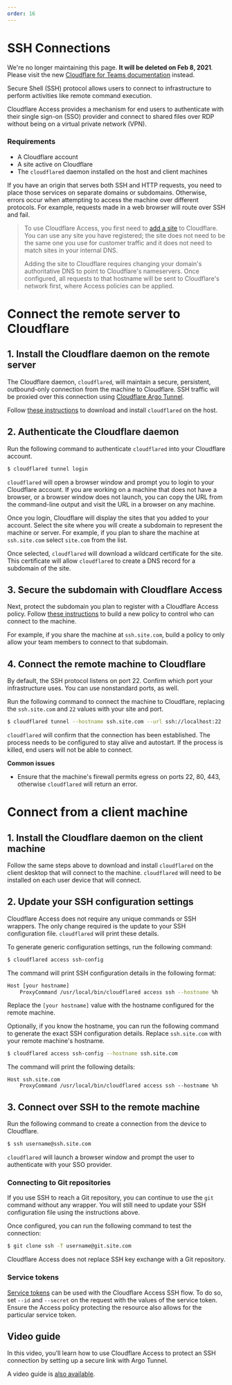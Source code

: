 ```yaml
---
order: 16
---
```


# SSH Connections

<Aside type='warning' header='⚠️ THIS PAGE IS OUTDATED'>

We're no longer maintaining this page. **It will be deleted on Feb 8, 2021**. Please visit the new [Cloudflare for Teams documentation](https://developers.cloudflare.com/cloudflare-one/teams-docs-changes) instead.

</Aside>

Secure Shell (SSH) protocol allows users to connect to infrastructure to perform activities like remote command execution.

Cloudflare Access provides a mechanism for end users to authenticate with their single sign-on (SSO) provider and connect to shared files over RDP without being on a virtual private network (VPN).

### Requirements
* A Cloudflare account
* A site active on Cloudflare
* The `cloudflared` daemon installed on the host and client machines

If you have an origin that serves both SSH and HTTP requests, you need to place those services on separate domains or subdomains. Otherwise, errors occur when attempting to access the machine over different protocols. For example, requests made in a web browser will route over SSH and fail.

> To use Cloudflare Access, you first need to [add a site](https://dash.cloudflare.com/sign-up) to Cloudflare. You can use any site you have registered; the site does not need to be the same one you use for customer traffic and it does not need to match sites in your internal DNS.
>
> Adding the site to Cloudflare requires changing your domain's authoritative DNS to point to Cloudflare's nameservers. Once configured, all requests to that hostname will be sent to Cloudflare's network first, where Access policies can be applied.

# **Connect the remote server to Cloudflare**

## 1. Install the Cloudflare daemon on the remote server

The Cloudflare daemon, `cloudflared`, will maintain a secure, persistent, outbound-only connection from the machine to Cloudflare. SSH traffic will be proxied over this connection using [Cloudflare Argo Tunnel](https://www.cloudflare.com/products/argo-tunnel/).

Follow [these instructions](https://developers.cloudflare.com/argo-tunnel/downloads/) to download and install `cloudflared` on the host.

## 2. Authenticate the Cloudflare daemon

Run the following command to authenticate `cloudflared` into your Cloudflare account.

```bash
$ cloudflared tunnel login
```

`cloudflared` will open a browser window and prompt you to login to your Cloudflare account. If you are working on a machine that does not have a browser, or a browser window does not launch, you can copy the URL from the command-line output and visit the URL in a browser on any machine.

Once you login, Cloudflare will display the sites that you added to your account. Select the site where you will create a subdomain to represent the machine or server. For example, if you plan to share the machine at `ssh.site.com` select `site.com` from the list.

Once selected, `cloudflared` will download a wildcard certificate for the site. This certificate will allow `cloudflared` to create a DNS record for a subdomain of the site.

## 3. Secure the subdomain with Cloudflare Access

Next, protect the subdomain you plan to register with a Cloudflare Access policy. Follow [these instructions](/setting-up-access/configuring-access-policies/) to build a new policy to control who can connect to the machine.

For example, if you share the machine at `ssh.site.com`, build a policy to only allow your team members to connect to that subdomain.

## 4. Connect the remote machine to Cloudflare

By default, the SSH protocol listens on port 22. Confirm which port your infrastructure uses. You can use nonstandard ports, as well.

Run the following command to connect the machine to Cloudflare, replacing the `ssh.site.com` and `22` values with your site and port.

```bash
$ cloudflared tunnel --hostname ssh.site.com --url ssh://localhost:22
```

`cloudflared` will confirm that the connection has been established. The process needs to be configured to stay alive and autostart. If the process is killed, end users will not be able to connect.

**Common issues**

* Ensure that the machine's firewall permits egress on ports 22, 80, 443, otherwise `cloudflared` will return an error.

# **Connect from a client machine**

## 1. Install the Cloudflare daemon on the client machine

Follow the same steps above to download and install `cloudflared` on the client desktop that will connect to the machine. `cloudflared` will need to be installed on each user device that will connect.

## 2. Update your SSH configuration settings

Cloudflare Access does not require any unique commands or SSH wrappers. The only change required is the update to your SSH configuration file. `cloudflared` will print these details.

To generate generic configuration settings, run the following command:

```bash
$ cloudflared access ssh-config
```

The command will print SSH configuration details in the following format:

```bash
Host [your hostname]
	ProxyCommand /usr/local/bin/cloudflared access ssh --hostname %h
```

Replace the `[your hostname]` value with the hostname configured for the remote machine.

Optionally, if you know the hostname, you can run the following command to generate the exact SSH configuration details. Replace `ssh.site.com` with your remote machine's hostname.

```bash
$ cloudflared access ssh-config --hostname ssh.site.com
```

The command will print the following details:

```
Host ssh.site.com
	ProxyCommand /usr/local/bin/cloudflared access ssh --hostname %h
```

## 3. Connect over SSH to the remote machine

Run the following command to create a connection from the device to Cloudflare.

```bash
$ ssh username@ssh.site.com
```

`cloudflared` will launch a browser window and prompt the user to authenticate with your SSO provider.

### Connecting to Git repositories

If you use SSH to reach a Git repository, you can continue to use the `git` command without any wrapper. You will still need to update your SSH configuration file using the instructions above.

Once configured, you can run the following command to test the connection:

```bash
$ git clone ssh -T username@git.site.com
```

Cloudflare Access does not replace SSH key exchange with a Git repository.

### Service tokens

[Service tokens](/service-auth/service-token/) can be used with the Cloudflare Access SSH flow. To do so, set `--id` and `--secret` on the request with the values of the service token. Ensure the Access policy protecting the resource also allows for the particular service token.

## Video guide

In this video, you’ll learn how to use Cloudflare Access to protect an SSH connection by setting up a secure link with Argo Tunnel.

<StreamVideo id="2379b6b85ee22866c4b45571bdb5fe35"/>

A video guide is [also available](/videos/configuring-access/).
